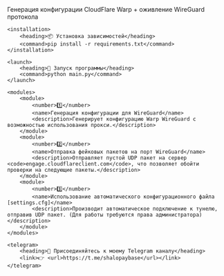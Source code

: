 <project>
    <title>🌐 luguard</title>
    <description>Генерация конфигурации CloudFlare Warp + оживление WireGuard протокола</description>
    
    <installation>
        <heading>📦 Установка зависимостей</heading>
        <command>pip install -r requirements.txt</command>
    </installation>
    
    <launch>
        <heading>🚀 Запуск программы</heading>
        <command>python main.py</command>
    </launch>
    
    <modules>
        <module>
            <number>1️⃣</number>
            <name>Генерация конфигурации для WireGuard</name>
            <description>Генерирует конфигурацию Warp WireGuard с возможностью использования прокси.</description>
        </module>
        <module>
            <number>2️⃣</number>
            <name>Отправка фейковых пакетов на порт WireGuard</name>
            <description>Отправляет пустой UDP пакет на сервер <code>engage.cloudflareclient.com</code>, что позволяет обойти проверки на следующие пакеты.</description>
        </module>
        <module>
            <number>3️⃣</number>
            <name>Использование автоматического конфигурационного файла [settings.cfg]</name>
            <description>Производит автоматическое подключение к тунелю, отправив UDP пакет. (Для работы требуются права администратора)</description>
        </module>
    </modules>
    
    <telegram>
        <heading>📣 Присоединяйтесь к моему Telegram каналу</heading>
        <link>👉 <url>https://t.me/shalopaybase</url></link>
    </telegram>
    
</project>
